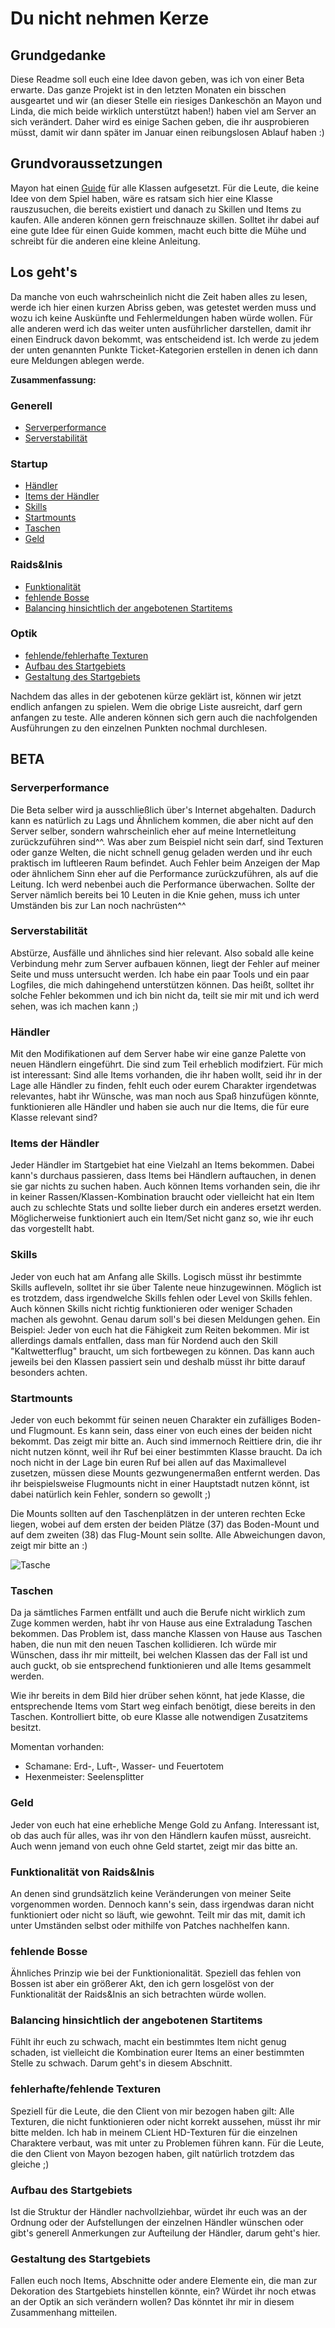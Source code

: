 # Du nicht nehmen Kerze

## Grundgedanke
Diese Readme soll euch eine Idee davon geben, was ich von einer Beta erwarte. Das ganze Projekt ist in den letzten Monaten ein bisschen ausgeartet und wir (an dieser Stelle ein riesiges Dankeschön an Mayon und Linda, die mich beide wirklich unterstützt haben!) haben viel am Server an sich verändert. Daher wird es einige Sachen geben, die ihr ausprobieren müsst, damit wir dann später im Januar einen reibungslosen Ablauf haben :)

## Grundvoraussetzungen
Mayon hat einen [Guide](https://onedrive.live.com/view.aspx?resid=8F23217BCB4D0304!1165&app=OneNote&authkey=!AKvOKijZim0Ni-I) für alle Klassen aufgesetzt. Für die Leute, die keine Idee von dem Spiel haben, wäre es ratsam sich hier eine Klasse rauszusuchen, die bereits existiert und danach zu Skillen und Items zu kaufen. Alle anderen können gern freischnauze skillen. Solltet ihr dabei auf eine gute Idee für einen Guide kommen, macht euch bitte die Mühe und schreibt für die anderen eine kleine Anleitung.



## Los geht's
Da manche von euch wahrscheinlich nicht die Zeit haben alles zu lesen, werde ich hier einen kurzen Abriss geben, was getestet werden muss und wozu ich keine Auskünfte und Fehlermeldungen haben würde wollen. Für alle anderen werd ich das weiter unten ausführlicher darstellen, damit ihr einen Eindruck davon bekommt, was entscheidend ist. Ich werde zu jedem der unten genannten Punkte Ticket-Kategorien erstellen in denen ich dann eure Meldungen ablegen werde.

**Zusammenfassung:**

### Generell
* [Serverperformance](#serverperformance)
* [Serverstabilität](#serverstabilität)


### Startup
* [Händler](#händler)
* [Items der Händler](#items-der-händler)
* [Skills](#skills)
* [Startmounts](#startmounts)
* [Taschen](#taschen)
* [Geld](#geld)

### Raids&Inis
* [Funktionalität](#funktionalität-von-raidsinis)
* [fehlende Bosse](#fehlende-bosse)
* [Balancing hinsichtlich der angebotenen Startitems](#balancing-hinsichtlich-der-angebotenen-startitems)

### Optik
* [fehlende/fehlerhafte Texturen](#fehlendefehlerhafte-texturen)
* [Aufbau des Startgebiets](#aufbau-des-startgebiets)
* [Gestaltung des Startgebiets](#gestaltung-des-startgebiets)


Nachdem das alles in der gebotenen kürze geklärt ist, können wir jetzt endlich anfangen zu spielen. Wem die obrige Liste ausreicht, darf gern anfangen zu teste. Alle anderen können sich gern auch die nachfolgenden Ausführungen zu den einzelnen Punkten nochmal durchlesen.


## BETA

### Serverperformance
Die Beta selber wird ja ausschließlich über's Internet abgehalten. Dadurch kann es natürlich zu Lags und Ähnlichem kommen, die aber nicht auf den Server selber, sondern wahrscheinlich eher auf meine Internetleitung zurückzuführen sind^^. Was aber zum Beispiel nicht sein darf, sind Texturen oder ganze Welten, die nicht schnell genug geladen werden und ihr euch praktisch im luftleeren Raum befindet. Auch Fehler beim Anzeigen der Map oder ähnlichem Sinn eher auf die Performance zurückzuführen, als auf die Leitung.
Ich werd nebenbei auch die Performance überwachen. Sollte der Server nämlich bereits bei 10 Leuten in die Knie gehen, muss ich unter Umständen bis zur Lan noch nachrüsten^^

### Serverstabilität
Abstürze, Ausfälle und ähnliches sind hier relevant. Also sobald alle keine Verbindung mehr zum Server aufbauen können, liegt der Fehler auf meiner Seite und muss untersucht werden. Ich habe ein paar Tools und ein paar Logfiles, die mich dahingehend unterstützen können. Das heißt, solltet ihr solche Fehler bekommen und ich bin nicht da, teilt sie mir mit und ich werd sehen, was ich machen kann ;)

### Händler
Mit den Modifikationen auf dem Server habe wir eine ganze Palette von neuen Händlern eingeführt. Die sind zum Teil erheblich modifziert. Für mich ist interessant: Sind alle Items vorhanden, die ihr haben wollt, seid ihr in der Lage alle Händler zu finden, fehlt euch oder eurem Charakter irgendetwas relevantes, habt ihr Wünsche, was man noch aus Spaß hinzufügen könnte, funktionieren alle Händler und haben sie auch nur die Items, die für eure Klasse relevant sind?

### Items der Händler
Jeder Händler im Startgebiet hat eine Vielzahl an Items bekommen. Dabei kann's durchaus passieren, dass Items bei Händlern auftauchen, in denen sie gar nichts zu suchen haben. Auch können Items vorhanden sein, die ihr in keiner Rassen/Klassen-Kombination braucht oder vielleicht hat ein Item auch zu schlechte Stats und sollte lieber durch ein anderes ersetzt werden. Möglicherweise funktioniert auch ein Item/Set nicht ganz so, wie ihr euch das vorgestellt habt.

### Skills
Jeder von euch hat am Anfang alle Skills. Logisch müsst ihr bestimmte Skills aufleveln, solltet ihr sie über Talente neue hinzugewinnen. Möglich ist es trotzdem, dass irgendwelche Skills fehlen oder Level von Skills fehlen. Auch können Skills nicht richtig funktionieren oder weniger Schaden machen als gewohnt. Genau darum soll's bei diesen Meldungen gehen.
Ein Beispiel: Jeder von euch hat die Fähigkeit zum Reiten bekommen. Mir ist allerdings damals entfallen, dass man für Nordend auch den Skill "Kaltwetterflug" braucht, um sich fortbewegen zu können. Das kann auch jeweils bei den Klassen passiert sein und deshalb müsst ihr bitte darauf besonders achten.

### Startmounts
Jeder von euch bekommt für seinen neuen Charakter ein zufälliges Boden- und Flugmount. Es kann sein, dass einer von euch eines der beiden nicht bekommt. Das zeigt mir bitte an. Auch sind immernoch Reittiere drin, die ihr nicht nutzen könnt, weil ihr Ruf bei einer bestimmten Klasse braucht. Da ich noch nicht in der Lage bin euren Ruf bei allen auf das Maximallevel zusetzen, müssen diese Mounts gezwungenermaßen entfernt werden.
Das ihr beispielsweise Flugmounts nicht in einer Hauptstadt nutzen könnt, ist dabei natürlich kein Fehler, sondern so gewollt ;)

Die Mounts sollten auf den Taschenplätzen in der unteren rechten Ecke liegen, wobei auf dem ersten der beiden Plätze (37) das Boden-Mount und auf dem zweiten (38) das Flug-Mount sein sollte. Alle Abweichungen davon, zeigt mir bitte an :)

![Tasche](https://github.com/Ineffizienz/Du-nicht-nehmen-Kerze/blob/master/images/backpack.PNG "Tasche: Mounts")

### Taschen
Da ja sämtliches Farmen entfällt und auch die Berufe nicht wirklich zum Zuge kommen werden, habt ihr von Hause aus eine Extraladung Taschen bekommen. Das Problem ist, dass manche Klassen von Hause aus Taschen haben, die nun mit den neuen Taschen kollidieren. Ich würde mir Wünschen, dass ihr mir mitteilt, bei welchen Klassen das der Fall ist und auch guckt, ob sie entsprechend funktionieren und alle Items gesammelt werden.

Wie ihr bereits in dem Bild hier drüber sehen könnt, hat jede Klasse, die entsprechende Items vom Start weg einfach benötigt, diese bereits in den Taschen.
Kontrolliert bitte, ob eure Klasse alle notwendigen Zusatzitems besitzt.

Momentan vorhanden:
* Schamane: Erd-, Luft-, Wasser- und Feuertotem
* Hexenmeister: Seelensplitter


### Geld
Jeder von euch hat eine erhebliche Menge Gold zu Anfang. Interessant ist, ob das auch für alles, was ihr von den Händlern kaufen müsst, ausreicht. Auch wenn jemand von euch ohne Geld startet, zeigt mir das bitte an.

### Funktionalität von Raids&Inis
An denen sind grundsätzlich keine Veränderungen von meiner Seite vorgenommen worden. Dennoch kann's sein, dass irgendwas daran nicht funktioniert oder nicht so läuft, wie gewohnt. Teilt mir das mit, damit ich unter Umständen selbst oder mithilfe von Patches nachhelfen kann.

### fehlende Bosse
Ähnliches Prinzip wie bei der Funktionionalität. Speziell das fehlen von Bossen ist aber ein größerer Akt, den ich gern losgelöst von der Funktionalität der Raids&Inis an sich betrachten würde wollen.

### Balancing hinsichtlich der angebotenen Startitems
Fühlt ihr euch zu schwach, macht ein bestimmtes Item nicht genug schaden, ist vielleicht die Kombination eurer Items an einer bestimmten Stelle zu schwach. Darum geht's in diesem Abschnitt.

### fehlerhafte/fehlende Texturen
Speziell für die Leute, die den Client von mir bezogen haben gilt: Alle Texturen, die nicht funktionieren oder nicht korrekt aussehen, müsst ihr mir bitte melden. Ich hab in meinem CLient HD-Texturen für die einzelnen Charaktere verbaut, was mit unter zu Problemen führen kann. Für die Leute, die den Client von Mayon bezogen haben, gilt natürlich trotzdem das gleiche ;)

### Aufbau des Startgebiets
Ist die Struktur der Händler nachvollziehbar, würdet ihr euch was an der Ordnung oder der Aufstellungen der einzelnen Händler wünschen oder gibt's generell Anmerkungen zur Aufteilung der Händler, darum geht's hier.

### Gestaltung des Startgebiets
Fallen euch noch Items, Abschnitte oder andere Elemente ein, die man zur Dekoration des Startgebiets hinstellen könnte, ein? Würdet ihr noch etwas an der Optik an sich verändern wollen? Das könntet ihr mir in diesem Zusammenhang mitteilen.
